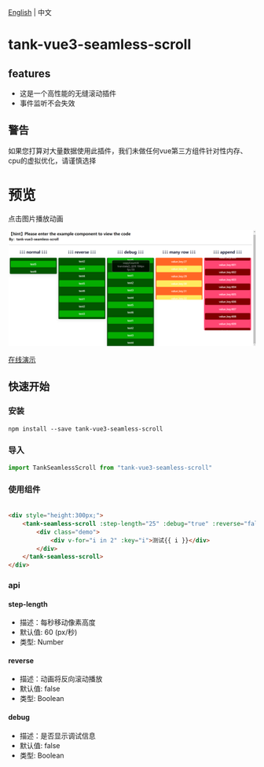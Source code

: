 [English](README.md) | 中文

# tank-vue3-seamless-scroll


## features

* 这是一个高性能的无缝滚动插件
* 事件监听不会失效

## 警告
如果您打算对大量数据使用此插件，我们未做任何vue第三方组件针对性内存、cpu的虚拟优化，请谨慎选择

# 预览
点击图片播放动画

[![demo](./demo.jpg)](https://user-images.githubusercontent.com/466966/233253193-66d316da-3803-41dc-b115-3d74ec2b8d8d.mp4)


[在线演示](https://fanqie.github.io/tank-vue3-seamless-scroll/dist/index.html)
## 快速开始

### 安装

```shell
npm install --save tank-vue3-seamless-scroll
```

### 导入

```js
import TankSeamlessScroll from "tank-vue3-seamless-scroll"
```

### 使用组件

```html

<div style="height:300px;">
    <tank-seamless-scroll :step-length="25" :debug="true" :reverse="false">
        <div class="demo">
            <div v-for="i in 2" :key="i">测试{{ i }}</div>
        </div>
    </tank-seamless-scroll>
</div>
```

### api

#### step-length

* 描述：每秒移动像素高度
* 默认值: 60 (px/秒)
* 类型: Number

#### reverse

* 描述：动画将反向滚动播放
* 默认值: false
* 类型: Boolean

#### debug

* 描述：是否显示调试信息
* 默认值: false
* 类型: Boolean



